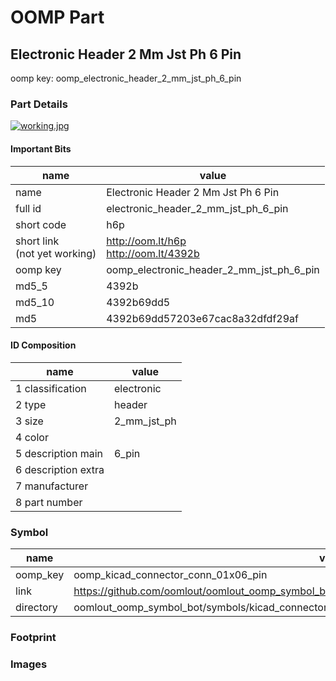 # OOMP Part  
## Electronic Header 2 Mm Jst Ph 6 Pin  
  
oomp key: oomp_electronic_header_2_mm_jst_ph_6_pin  
  
### Part Details  
  
[![working.jpg](working_600.jpg)](working.jpg)  
  
#### Important Bits  
| name | value | 
| --- | --- | 
| name | Electronic Header 2 Mm Jst Ph 6 Pin | 
| full id | electronic_header_2_mm_jst_ph_6_pin | 
| short code | h6p | 
| short link<br>(not yet working) | http://oom.lt/h6p<br>http://oom.lt/4392b | 
| oomp key | oomp_electronic_header_2_mm_jst_ph_6_pin | 
| md5_5 | 4392b | 
| md5_10 | 4392b69dd5 | 
| md5 | 4392b69dd57203e67cac8a32dfdf29af | 
#### ID Composition  
| name | value | 
| --- | --- | 
| 1 classification | electronic | 
| 2 type | header | 
| 3 size | 2_mm_jst_ph | 
| 4 color |  | 
| 5 description main | 6_pin | 
| 6 description extra |  | 
| 7 manufacturer |  | 
| 8 part number |  | 
### Symbol  
| name | value | 
| --- | --- | 
| oomp_key | oomp_kicad_connector_conn_01x06_pin | 
| link | https://github.com/oomlout/oomlout_oomp_symbol_bot/tree/main/symbols/kicad_connector_conn_01x06_pin | 
| directory | oomlout_oomp_symbol_bot/symbols/kicad_connector_conn_01x06_pin//working/working.kicad_sym | 
### Footprint  
### Images  
